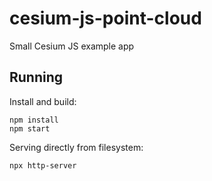 cesium-js-point-cloud
=====================

Small Cesium JS example app

## Running

Install and build:

```
npm install
npm start
```

Serving directly from filesystem:

```
npx http-server
```
